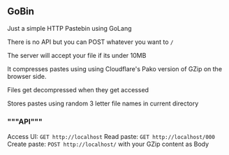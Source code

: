 ## GoBin
Just a simple HTTP Pastebin using GoLang

There is no API but you can POST whatever you want to `/`

The server will accept your file if its under 10MB

It compresses pastes using using Cloudflare's Pako version of GZip on the browser side.

Files get decompressed when they get accessed

Stores pastes using random 3 letter file names in current directory

### """API"""
Access UI: `GET http://localhost`
Read paste: `GET http://localhost/000` 
Create paste: `POST http://localhost/` with your GZip content as Body
